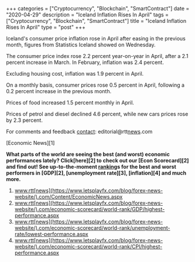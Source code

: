 +++
categories = ["Cryptocurrency", "Blockchain", "SmartContract"]
date = "2020-04-29"
description = "Iceland Inflation Rises In April"
tags = ["Cryptocurrency", "Blockchain", "SmartContract"]
title = "Iceland Inflation Rises In April"
type = "post"
+++

Iceland's consumer price inflation rose in April after easing in the
previous month, figures from Statistics Iceland showed on Wednesday.

The consumer price index rose 2.2 percent year-on-year in April, after a
2.1 percent increase in March. In February, inflation was 2.4 percent.

Excluding housing cost, inflation was 1.9 percent in April.

On a monthly basis, consumer prices rose 0.5 percent in April, following
a 0.2 percent increase in the previous month.

Prices of food increased 1.5 percent monthly in April.

Prices of petrol and diesel declined 4.6 percent, while new cars prices
rose by 2.3 percent.

For comments and feedback [contact](https://www.playgroundfx.com/contact/): editorial@rtt[news](https://www.letsplayfx.com/blog/forex-news-website/).com

[Economic News][1]

 **What parts of the world are seeing the best (and worst) economic
performances lately? Click[here][2] to check out our [Econ Scorecard][2]
and find out! See up-to-the-moment [ranking](https://www.playgroundfx.com/blog/crypto-exchange-ranking/)s for the best and worst
performers in [GDP][2], [unemployment rate][3], [inflation][4] and much
more.**

   1. www.rtt[news](https://www.letsplayfx.com/blog/forex-news-website/).com/Content/EconomicNews.aspx
   2. www.rtt[news](https://www.letsplayfx.com/blog/forex-news-website/).com/economic-scorecard/world-rank/GDP/highest-performance.aspx
   3. www.rtt[news](https://www.letsplayfx.com/blog/forex-news-website/).com/economic-scorecard/world-rank/unemployment-rate/lowest-performance.aspx
   4. www.rtt[news](https://www.letsplayfx.com/blog/forex-news-website/).com/economic-scorecard/world-rank/CPI/highest-performance.aspx